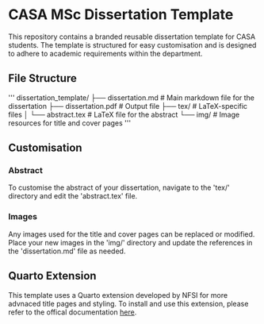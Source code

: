 # CASA MSc Dissertation Template

This repository contains a branded reusable dissertation template for CASA students. The template is structured for easy customisation and is designed to adhere to academic requirements within the department. 

## File Structure


'''
dissertation_template/
├── dissertation.md        # Main markdown file for the dissertation
├── dissertation.pdf        # Output file
├── tex/                   # LaTeX-specific files
│   └── abstract.tex       # LaTeX file for the abstract
└── img/                   # Image resources for title and cover pages
'''




## Customisation

### Abstract

To customise the abstract of your dissertation, navigate to the 'tex/' directory and edit the 'abstract.tex' file.

### Images

Any images used for the title and cover pages can be replaced or modified. Place your new images in the 'img/' directory and update the references in the 'dissertation.md' file as needed. 



## Quarto Extension

This template uses a Quarto extension developed by NFSI for more advnaced title pages and styling. To install and use this extension, please refer to the offical documentation [here](https://nmfs-opensci.github.io/quarto_titlepages/).